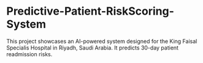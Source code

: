 # Predictive-Patient-RiskScoring-System
This project showcases an AI-powered system designed for the King Faisal Specialis Hospital in Riyadh, Saudi Arabia. It predicts 30-day patient readmission risks.
